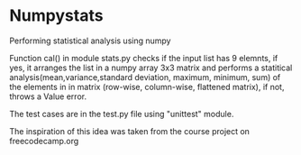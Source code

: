 # Numpystats
Performing statistical analysis using numpy

Function cal() in module stats.py checks if the input list has 9 elemnts, if yes, it arranges the list in a numpy array 3x3 matrix and performs a statitical analysis(mean,variance,standard deviation, maximum, minimum, sum) of the elements in in matrix (row-wise, column-wise, flattened matrix), if not, throws a Value error.

The test cases are in the test.py file using "unittest" module. 

The inspiration of this idea was taken from the course project on freecodecamp.org 
